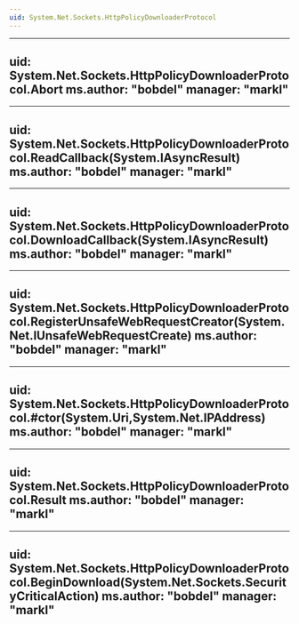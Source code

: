 ```yaml
---
uid: System.Net.Sockets.HttpPolicyDownloaderProtocol
---
```


---
uid: System.Net.Sockets.HttpPolicyDownloaderProtocol.Abort
ms.author: "bobdel"
manager: "markl"
---

---
uid: System.Net.Sockets.HttpPolicyDownloaderProtocol.ReadCallback(System.IAsyncResult)
ms.author: "bobdel"
manager: "markl"
---

---
uid: System.Net.Sockets.HttpPolicyDownloaderProtocol.DownloadCallback(System.IAsyncResult)
ms.author: "bobdel"
manager: "markl"
---

---
uid: System.Net.Sockets.HttpPolicyDownloaderProtocol.RegisterUnsafeWebRequestCreator(System.Net.IUnsafeWebRequestCreate)
ms.author: "bobdel"
manager: "markl"
---

---
uid: System.Net.Sockets.HttpPolicyDownloaderProtocol.#ctor(System.Uri,System.Net.IPAddress)
ms.author: "bobdel"
manager: "markl"
---

---
uid: System.Net.Sockets.HttpPolicyDownloaderProtocol.Result
ms.author: "bobdel"
manager: "markl"
---

---
uid: System.Net.Sockets.HttpPolicyDownloaderProtocol.BeginDownload(System.Net.Sockets.SecurityCriticalAction)
ms.author: "bobdel"
manager: "markl"
---
